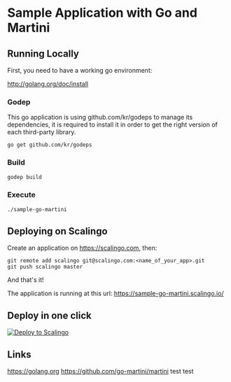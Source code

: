 Sample Application with Go and Martini
======================================

Running Locally
---------------

First, you need to have a working go environment:

http://golang.org/doc/install

### Godep

This go application is using github.com/kr/godeps to manage
its dependencies, it is required to install it in order to
get the right version of each third-party library.

`go get github.com/kr/godeps`

### Build
```sh
godep build
```

### Execute
```sh
./sample-go-martini
```

Deploying on Scalingo
---------------------

Create an application on https://scalingo.com, then:

```
git remote add scalingo git@scalingo.com:<name_of_your_app>.git
git push scalingo master
```

And that's it!

The application is running at this url: https://sample-go-martini.scalingo.io/

Deploy in one click
-------------------

[![Deploy to Scalingo](https://cdn.scalingo.com/deploy/button.svg)](https://my.scalingo.com/deploy)

Links
-----

https://golang.org
https://github.com/go-martini/martini
test test
